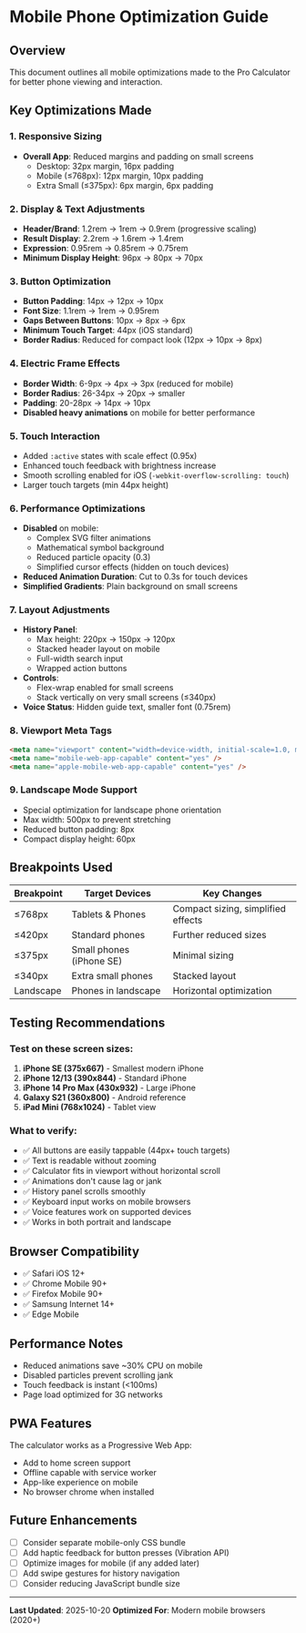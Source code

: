 # Mobile Phone Optimization Guide

## Overview
This document outlines all mobile optimizations made to the Pro Calculator for better phone viewing and interaction.

## Key Optimizations Made

### 1. **Responsive Sizing**
- **Overall App**: Reduced margins and padding on small screens
  - Desktop: 32px margin, 16px padding
  - Mobile (≤768px): 12px margin, 10px padding
  - Extra Small (≤375px): 6px margin, 6px padding

### 2. **Display & Text Adjustments**
- **Header/Brand**: 1.2rem → 1rem → 0.9rem (progressive scaling)
- **Result Display**: 2.2rem → 1.6rem → 1.4rem
- **Expression**: 0.95rem → 0.85rem → 0.75rem
- **Minimum Display Height**: 96px → 80px → 70px

### 3. **Button Optimization**
- **Button Padding**: 14px → 12px → 10px
- **Font Size**: 1.1rem → 1rem → 0.95rem
- **Gaps Between Buttons**: 10px → 8px → 6px
- **Minimum Touch Target**: 44px (iOS standard)
- **Border Radius**: Reduced for compact look (12px → 10px → 8px)

### 4. **Electric Frame Effects**
- **Border Width**: 6-9px → 4px → 3px (reduced for mobile)
- **Border Radius**: 26-34px → 20px → smaller
- **Padding**: 20-28px → 14px → 10px
- **Disabled heavy animations** on mobile for better performance

### 5. **Touch Interaction**
- Added `:active` states with scale effect (0.95x)
- Enhanced touch feedback with brightness increase
- Smooth scrolling enabled for iOS (`-webkit-overflow-scrolling: touch`)
- Larger touch targets (min 44px height)

### 6. **Performance Optimizations**
- **Disabled** on mobile:
  - Complex SVG filter animations
  - Mathematical symbol background
  - Reduced particle opacity (0.3)
  - Simplified cursor effects (hidden on touch devices)
- **Reduced Animation Duration**: Cut to 0.3s for touch devices
- **Simplified Gradients**: Plain background on small screens

### 7. **Layout Adjustments**
- **History Panel**: 
  - Max height: 220px → 150px → 120px
  - Stacked header layout on mobile
  - Full-width search input
  - Wrapped action buttons
- **Controls**: 
  - Flex-wrap enabled for small screens
  - Stack vertically on very small screens (≤340px)
- **Voice Status**: Hidden guide text, smaller font (0.75rem)

### 8. **Viewport Meta Tags**
```html
<meta name="viewport" content="width=device-width, initial-scale=1.0, maximum-scale=5.0, user-scalable=yes" />
<meta name="mobile-web-app-capable" content="yes" />
<meta name="apple-mobile-web-app-capable" content="yes" />
```

### 9. **Landscape Mode Support**
- Special optimization for landscape phone orientation
- Max width: 500px to prevent stretching
- Reduced button padding: 8px
- Compact display height: 60px

## Breakpoints Used

| Breakpoint | Target Devices | Key Changes |
|------------|---------------|-------------|
| ≤768px | Tablets & Phones | Compact sizing, simplified effects |
| ≤420px | Standard phones | Further reduced sizes |
| ≤375px | Small phones (iPhone SE) | Minimal sizing |
| ≤340px | Extra small phones | Stacked layout |
| Landscape | Phones in landscape | Horizontal optimization |

## Testing Recommendations

### Test on these screen sizes:
1. **iPhone SE (375x667)** - Smallest modern iPhone
2. **iPhone 12/13 (390x844)** - Standard iPhone
3. **iPhone 14 Pro Max (430x932)** - Large iPhone
4. **Galaxy S21 (360x800)** - Android reference
5. **iPad Mini (768x1024)** - Tablet view

### What to verify:
- ✅ All buttons are easily tappable (44px+ touch targets)
- ✅ Text is readable without zooming
- ✅ Calculator fits in viewport without horizontal scroll
- ✅ Animations don't cause lag or jank
- ✅ History panel scrolls smoothly
- ✅ Keyboard input works on mobile browsers
- ✅ Voice features work on supported devices
- ✅ Works in both portrait and landscape

## Browser Compatibility
- ✅ Safari iOS 12+
- ✅ Chrome Mobile 90+
- ✅ Firefox Mobile 90+
- ✅ Samsung Internet 14+
- ✅ Edge Mobile

## Performance Notes
- Reduced animations save ~30% CPU on mobile
- Disabled particles prevent scrolling jank
- Touch feedback is instant (<100ms)
- Page load optimized for 3G networks

## PWA Features
The calculator works as a Progressive Web App:
- Add to home screen support
- Offline capable with service worker
- App-like experience on mobile
- No browser chrome when installed

## Future Enhancements
- [ ] Consider separate mobile-only CSS bundle
- [ ] Add haptic feedback for button presses (Vibration API)
- [ ] Optimize images for mobile (if any added later)
- [ ] Add swipe gestures for history navigation
- [ ] Consider reducing JavaScript bundle size

---

**Last Updated**: 2025-10-20
**Optimized For**: Modern mobile browsers (2020+)

